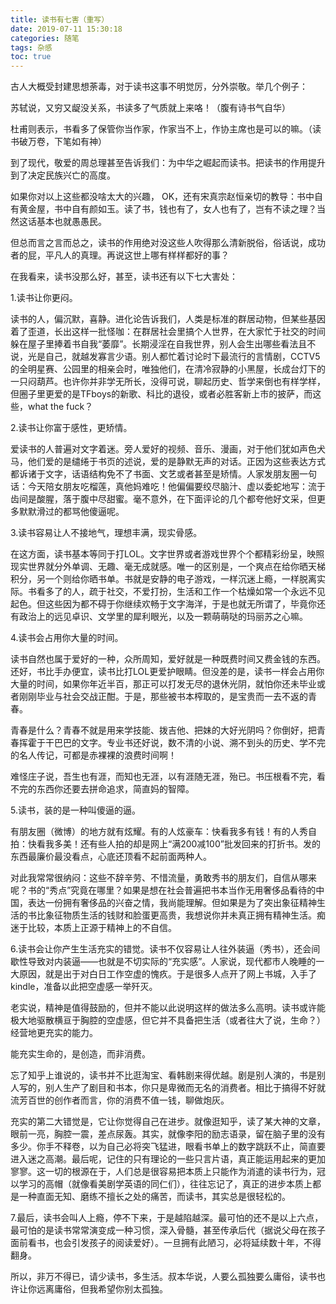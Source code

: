 ```yaml
---
title: 读书有七害（重写）
date: 2019-07-11 15:30:18
categories: 随笔
tags: 杂感
toc: true
---
```

古人大概受封建思想荼毒，对于读书这事不明觉厉，分外崇敬。举几个例子：

苏轼说，又穷又龊没关系，书读多了气质就上来咯！（腹有诗书气自华）

杜甫则表示，书看多了保管你当作家，作家当不上，作协主席也是可以的嘛。（读书破万卷，下笔如有神）

到了现代，敬爱的周总理甚至告诉我们：为中华之崛起而读书。把读书的作用提升到了决定民族兴亡的高度。

如果你对以上这些都没啥太大的兴趣， OK，还有宋真宗赵恒亲切的教导：书中自有黄金屋，书中自有颜如玉。读了书，钱也有了，女人也有了，岂有不读之理？当然这话基本也就愚愚民。

但总而言之言而总之，读书的作用绝对没这些人吹得那么清新脱俗，俗话说，成功者的屁，平凡人的真理。再说这世上哪有样样都好的事？

在我看来，读书没那么好，甚至，读书还有以下七大害处：

1.读书让你更闷。

读书的人，偏沉默，喜静。进化论告诉我们，人类是标准的群居动物，但某些基因着了歪道，长出这样一批怪咖：在群居社会里搞个人世界，在大家忙于社交的时间躲在屋子里捧着书自我“萎靡”。长期浸淫在自我世界，别人会生出哪些看法且不说，光是自己，就越发寡言少语。别人都忙着讨论时下最流行的言情剧，CCTV5的全明星赛、公园里的相亲会时，唯独他们，在清冷寂静的小黑屋，长成台灯下的一只闷葫芦。也许你并非学无所长，没得可说，聊起历史、哲学来倒也有样学样，但圈子里更爱的是TFboys的新歌、科比的退役，或者必胜客新上市的披萨，而这些，what the fuck？

2.读书让你富于感性，更矫情。

爱读书的人普遍对文字着迷。旁人爱好的视频、音乐、漫画，对于他们犹如声色犬马，他们爱的是缱绻于书页的述说，爱的是静默无声的对话。正因为这些表达方式都诉诸于文字，话语结构免不了书面、文艺或者甚至是矫情。人家发朋友圈一句话：今天陪女朋友吃榴莲，真他妈难吃！他偏偏要绞尽脑汁、虚以委蛇地写：流于齿间是酸腥，落于腹中尽甜蜜。毫不意外，在下面评论的几个都夸他好文采，但更多默默滑过的都骂他傻逼呢。

3.读书容易让人不接地气，理想丰满，现实骨感。

在这方面，读书基本等同于打LOL。文字世界或者游戏世界个个都精彩纷呈，映照现实世界就分外单调、无趣、毫无成就感。唯一的区别是，一个爽点在给你晒天梯积分，另一个则给你晒书单。书就是安静的电子游戏，一样沉迷上瘾，一样脱离实际。书看多了的人，疏于社交，不爱打扮，生活和工作一个枯燥如常一个永远不见起色。但这些因为都不碍于你继续欢畅于文字海洋，于是也就无所谓了，毕竟你还有政治上的远见卓识、文学里的犀利眼光，以及一颗萌萌哒的玛丽苏之心嘛。

4.读书会占用你大量的时间。

读书自然也属于爱好的一种，众所周知，爱好就是一种既费时间又费金钱的东西。还好，书比手办便宜，读书比打LOL更爱护眼睛。但没差的是，读书一样会占用你大量的时间，如果你年近半百，那正可以打发无尽的退休光阴，就怕你还未毕业或者刚刚毕业与社会交战正酣。于是，那些被书本榨取的，是宝贵而一去不返的青春。

青春是什么？青春不就是用来学技能、拨吉他、把妹的大好光阴吗？你倒好，把青春挥霍于干巴巴的文字。专业书还好说，数不清的小说、溯不到头的历史、学不完的名人传记，可都是赤裸裸的浪费时间啊！

难怪庄子说，吾生也有涯，而知也无涯，以有涯随无涯，殆已。书压根看不完，看不完的东西你还要去拼命追求，简直妈的智障。

5.读书，装的是一种叫傻逼的逼。

有朋友圈（微博）的地方就有炫耀。有的人炫豪车：快看我多有钱！有的人秀自拍：快看我多美！还有些人拍的却是网上“满200减100”批发回来的打折书。发的东西最廉价最没看点，心底还顶看不起前面两种人。

对此我常常很纳闷：这些不辞辛劳、不惜流量，勇敢秀书的朋友们，自信从哪来呢？书的“秀点”究竟在哪里？如果是想在社会普遍把书本当作无用奢侈品看待的中国，表达一份拥有奢侈品的兴奋之情，我尚能理解。但如果是为了突出象征精神生活的书比象征物质生活的钱财和脸蛋更高贵，我想说你并未真正拥有精神生活。痴迷于比较，本质上正源于精神上的不自信。

6.读书会让你产生生活充实的错觉。读书不仅容易让人往外装逼（秀书），还会间歇性导致对内装逼——也就是不切实际的“充实感”。人家说，现代都市人晚睡的一大原因，就是出于对白日工作空虚的愧疚。于是很多人点开了网上书城，入手了kindle，准备以此把空虚感一举歼灭。

老实说，精神是值得鼓励的，但并不能以此说明这样的做法多么高明。读书或许能极大地驱散横亘于胸腔的空虚感，但它并不具备把生活（或者往大了说，生命？）经营地更充实的能力。

能充实生命的，是创造，而非消费。

忘了知乎上谁说的，读书并不比逛淘宝、看韩剧来得优越。剧是别人演的，书是别人写的，别人生产了剧目和书本，你只是卑微而无名的消费者。相比于搞得不好就流芳百世的创作者而言，你的消费不值一钱，聊做炮灰。

充实的第二大错觉是，它让你觉得自己在进步。就像逛知乎，读了某大神的文章，眼前一亮，胸腔一震，差点尿轰。其实，就像李阳的励志语录，留在脑子里的没有多少。你手不释卷，以为自己必将突飞猛进，眼看书单上的数字跳跃不止，简直要进入迷之高潮。最后呢，记住的只有理论的一些只言片语，真正能运用起来的更加寥寥。这一切的根源在于，人们总是很容易把本质上只能作为消遣的读书行为，冠以学习的高帽（就像看美剧学英语的同仁们），往往忘记了，真正的进步本质上都是一种直面无知、磨练不擅长之处的痛苦，而读书，其实总是很轻松的。

7.最后，读书会叫人上瘾，停不下来，于是越陷越深。最可怕的还不是以上六点，最可怕的是读书常常演变成一种习惯，深入骨髓，甚至传承后代（据说父母在孩子面前看书，也会引发孩子的阅读爱好）。一旦拥有此陋习，必将延续数十年，不得翻身。

所以，非万不得已，请少读书，多生活。叔本华说，人要么孤独要么庸俗，读书也许让你远离庸俗，但我希望你别太孤独。
